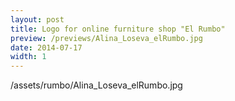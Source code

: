 ```yaml
---
layout: post
title: Logo for online furniture shop "El Rumbo"
preview: /previews/Alina_Loseva_elRumbo.jpg
date: 2014-07-17
width: 1
---
```

/assets/rumbo/Alina_Loseva_elRumbo.jpg
